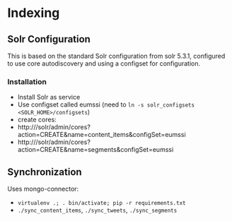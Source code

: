 Indexing
========

## Solr Configuration

This is based on the standard Solr configuration from solr 5.3.1, configured to use core autodiscovery and using a configset for configuration.

### Installation

* Install Solr as service
* Use configset called eumssi (need to `ln -s solr_configsets <SOLR_HOME>/configsets`)
* create cores:
 * http://<server>/solr/admin/cores?action=CREATE&name=content_items&configSet=eumssi
 * http://<server>/solr/admin/cores?action=CREATE&name=segments&configSet=eumssi

## Synchronization

Uses mongo-connector:

* `virtualenv .; . bin/activate; pip -r requirements.txt`
* `./sync_content_items`, `./sync_tweets`, `./sync_segments`

